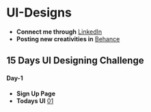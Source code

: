 # UI-Designs
- **Connect me through** [LinkedIn](https://www.linkedin.com/in/arjun-a-acharry-044a36252/)
- **Posting new creativities in** [Behance](https://www.behance.net/arjunaacharry)

## 15 Days UI Designing Challenge
#### Day-1
- **Sign Up Page**
- **Todays UI** [01](https://user-images.githubusercontent.com/115148574/229290776-a0987bbc-9d2a-40c1-814f-4893421740e8.jpg)

